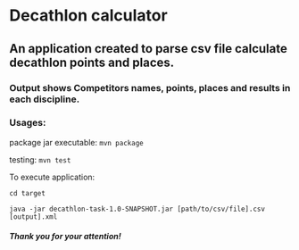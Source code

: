 # Decathlon calculator

## An application created to parse csv file calculate decathlon points and places.

### Output shows Competitors names, points, places and results in each discipline.

### Usages:
package jar executable: `mvn package`


testing: `mvn test`

To execute application:

`cd target`

`java -jar decathlon-task-1.0-SNAPSHOT.jar [path/to/csv/file].csv [output].xml`

##### **Thank you for your attention!**